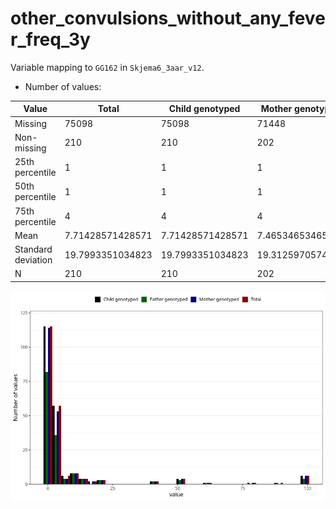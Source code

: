 # other_convulsions_without_any_fever_freq_3y
Variable mapping to `GG162` in `Skjema6_3aar_v12`.
- Number of values:

| Value | Total | Child genotyped | Mother genotyped | Father genotyped |
| ----- | ----- | --------------- | ---------------- | ---------------- |
| Missing | 75098 | 75098 | 71448 | 49936 |
| Non-missing | 210 | 210 | 202 | 148 |
| 25th percentile | 1 | 1 | 1 | 1 |
| 50th percentile | 1 | 1 | 1 | 1 |
| 75th percentile | 4 | 4 | 4 | 4.25 |
| Mean | 7.71428571428571 | 7.71428571428571 | 7.46534653465347 | 7.88513513513514 |
| Standard deviation | 19.7993351034823 | 19.7993351034823 | 19.3125970574441 | 19.4941203934311 |
| N | 210 | 210 | 202 | 148 |



![](other_convulsions_without_any_fever_freq_3y_n.png)



